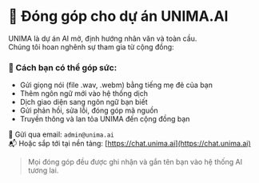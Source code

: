 # 🤝 Đóng góp cho dự án UNIMA.AI

UNIMA là dự án AI mở, định hướng nhân văn và toàn cầu.  
Chúng tôi hoan nghênh sự tham gia từ cộng đồng:

### 📌 Cách bạn có thể góp sức:
- Gửi giọng nói (file .wav, .webm) bằng tiếng mẹ đẻ của bạn
- Thêm ngôn ngữ mới vào hệ thống dịch
- Dịch giao diện sang ngôn ngữ bạn biết
- Gửi phản hồi, sửa lỗi, đóng góp mã nguồn
- Truyền thông và lan tỏa UNIMA đến cộng đồng bạn

📩 Gửi qua email: `admin@unima.ai`  
📬 Hoặc sắp tới tại nền tảng: [https://chat.unima.ai](https://chat.unima.ai)

> Mọi đóng góp đều được ghi nhận và gắn tên bạn vào hệ thống AI tương lai.

